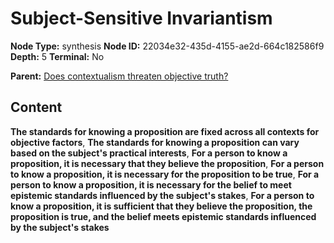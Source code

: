 # Subject-Sensitive Invariantism

**Node Type:** synthesis
**Node ID:** 22034e32-435d-4155-ae2d-664c182586f9
**Depth:** 5
**Terminal:** No

**Parent:** [Does contextualism threaten objective truth?](does-contextualism-threaten-objective-truth-antithesis-a49c28fe-d40e-4a56-bc72-7e07b834b4a2.md)

## Content

**The standards for knowing a proposition are fixed across all contexts for objective factors**, **The standards for knowing a proposition can vary based on the subject's practical interests**, **For a person to know a proposition, it is necessary that they believe the proposition**, **For a person to know a proposition, it is necessary for the proposition to be true**, **For a person to know a proposition, it is necessary for the belief to meet epistemic standards influenced by the subject's stakes**, **For a person to know a proposition, it is sufficient that they believe the proposition, the proposition is true, and the belief meets epistemic standards influenced by the subject's stakes**
